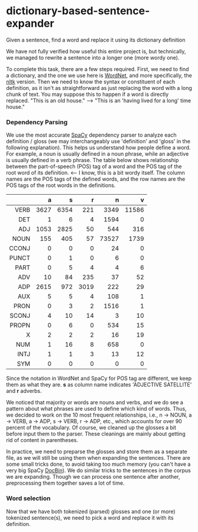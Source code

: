 # dictionary-based-sentence-expander
Given a sentence, find a word and replace it using its dictionary definition

We have not fully verified how useful this entire project is, but technically, we managed to rewrite a sentence into a longer one (more wordy one).

To complete this task, there are a few steps required. First, we need to find a dictionary, and the one we use here is [WordNet](https://wordnet.princeton.edu/), and more specifically, the [nltk](https://pypi.org/project/nltk/) version. Then we need to know the syntax or constituent of each definition, as it isn't as straightforward as just replacing the word with a long chunk of text. You may suppose this to happen if a word is directly replaced. "This is an old house." --> "This is an 'having lived for a long' time house."

### Dependency Parsing
We use the most accurate [SpaCy](https://spacy.io/usage/facts-figures#comparison-features) dependency parser to analyze each definition / gloss (we may interchangeably use 'definition' and 'gloss' in the following explanation). This helps us understand how people define a word. For example, a noun is usually defined in a noun phrase, while an adjective is usually defined in a verb phrase. The table below shows relationship between the part-of-speech (POS) tag of a word and the POS tag of the root word of its definition. <-- I know, this is a bit wordy itself. The column names are the POS tags of the defined words, and the row names are the POS tags of the root words in the definitions.

|       |    a |    s |    r |     n |     v |
|------:|-----:|-----:|-----:|------:|------:|
|  VERB | 3627 | 6354 |  221 |  3349 | 11586 |
|  DET  |    1 |    6 |    4 |  1594 |     0 |
|  ADJ  | 1053 | 2825 |   50 |   544 |   316 |
|  NOUN |  155 |  405 |   57 | 73527 |  1739 |
| CCONJ |    0 |    0 |    0 |    24 |     0 |
| PUNCT |    0 |    1 |    0 |     6 |     0 |
|  PART |    0 |    5 |    4 |     4 |     6 |
|  ADV  |   10 |   84 |  235 |    37 |    52 |
|  ADP  | 2615 |  972 | 3019 |   222 |    29 |
|  AUX  |    5 |    5 |    4 |   108 |     1 |
|  PRON |    0 |    3 |    2 |  1516 |     1 |
| SCONJ |    4 |   10 |   14 |     3 |    10 |
| PROPN |    0 |    6 |    0 |   534 |    15 |
|   X   |    2 |    2 |    2 |    16 |    19 |
|  NUM  |    1 |   16 |    8 |   658 |     0 |
|  INTJ |    1 |    1 |    3 |    13 |    12 |
|  SYM  |    0 |    0 |    0 |     0 |     0 |

Since the notation in WordNet and SpaCy for POS tag are different, we keep them as what they are. **s** as column name indicates 'ADJECTIVE SATELLITE' and **r** adverbs.

We noticed that majority or words are nouns and verbs, and we do see a pattern about what phrases are used to define which kind of words. Thus, we decided to work on the 10 most frequent relationships, i.e., n -> NOUN, a -> VERB, a -> ADP, s -> VERB, r -> ADP, etc., which accounts for over 90 percent of the vocabulary. Of course, we cleaned up the glosses a bit before input them to the parser. These cleanings are mainly about getting rid of content in parentheses.

In practice, we need to preparse the glosses and store them as a separate file, as we will still be using them when expanding the sentences. There are some small tricks done, to avoid taking too much memory (you can't have a very big SpaCy [DocBin](https://spacy.io/api/docbin#_title)). We do similar tricks to the sentences in the corpus we are expanding. Though we can process one sentence after another, preprocessing them together saves a lot of time.

### Word selection
Now that we have both tokenized (parsed) glosses and one (or more) tokenized sentence(s), we need to pick a word and replace it with its definition.
